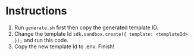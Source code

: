 # Instructions

1. Run `generate.sh` first then copy the generated template ID.
2. Change the template Id `sdk.sandbox.create({ template: <templateId> });` and run this code.
3. Copy the new template Id to .env. Finish!
